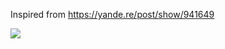 Inspired from https://yande.re/post/show/941649

![ ](https://cdn.discordapp.com/attachments/1027063731789770842/1027781648567246919/Preview.png)
